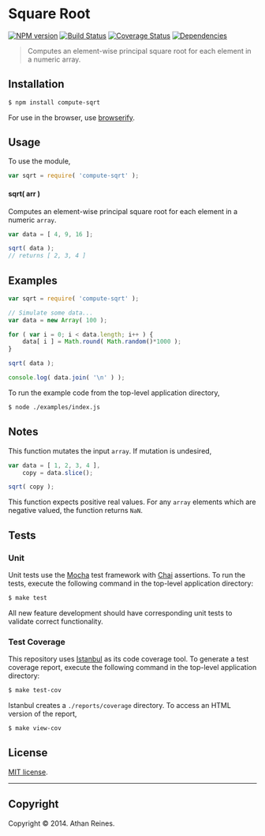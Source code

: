 Square Root
===
[![NPM version][npm-image]][npm-url] [![Build Status][travis-image]][travis-url] [![Coverage Status][coveralls-image]][coveralls-url] [![Dependencies][dependencies-image]][dependencies-url]

> Computes an element-wise principal square root for each element in a numeric array.


## Installation

``` bash
$ npm install compute-sqrt
```

For use in the browser, use [browserify](https://github.com/substack/node-browserify).


## Usage

To use the module,

``` javascript
var sqrt = require( 'compute-sqrt' );
```

#### sqrt( arr )

Computes an element-wise principal square root for each element in a numeric `array`.

``` javascript
var data = [ 4, 9, 16 ];

sqrt( data );
// returns [ 2, 3, 4 ]
```


## Examples

``` javascript
var sqrt = require( 'compute-sqrt' );

// Simulate some data...
var data = new Array( 100 );

for ( var i = 0; i < data.length; i++ ) {
	data[ i ] = Math.round( Math.random()*1000 );
}

sqrt( data );

console.log( data.join( '\n' ) );
```

To run the example code from the top-level application directory,

``` bash
$ node ./examples/index.js
```


## Notes

This function mutates the input `array`. If mutation is undesired,

``` javascript
var data = [ 1, 2, 3, 4 ],
	copy = data.slice();

sqrt( copy );
```

This function expects positive real values. For any `array` elements which are negative valued, the function returns `NaN`.


## Tests

### Unit

Unit tests use the [Mocha](http://visionmedia.github.io/mocha) test framework with [Chai](http://chaijs.com) assertions. To run the tests, execute the following command in the top-level application directory:

``` bash
$ make test
```

All new feature development should have corresponding unit tests to validate correct functionality.


### Test Coverage

This repository uses [Istanbul](https://github.com/gotwarlost/istanbul) as its code coverage tool. To generate a test coverage report, execute the following command in the top-level application directory:

``` bash
$ make test-cov
```

Istanbul creates a `./reports/coverage` directory. To access an HTML version of the report,

``` bash
$ make view-cov
```


## License

[MIT license](http://opensource.org/licenses/MIT). 


---
## Copyright

Copyright &copy; 2014. Athan Reines.


[npm-image]: http://img.shields.io/npm/v/compute-sqrt.svg
[npm-url]: https://npmjs.org/package/compute-sqrt

[travis-image]: http://img.shields.io/travis/compute-io/sqrt/master.svg
[travis-url]: https://travis-ci.org/compute-io/sqrt

[coveralls-image]: https://img.shields.io/coveralls/compute-io/sqrt/master.svg
[coveralls-url]: https://coveralls.io/r/compute-io/sqrt?branch=master

[dependencies-image]: http://img.shields.io/david/compute-io/sqrt.svg
[dependencies-url]: https://david-dm.org/compute-io/sqrt

[dev-dependencies-image]: http://img.shields.io/david/dev/compute-io/sqrt.svg
[dev-dependencies-url]: https://david-dm.org/dev/compute-io/sqrt

[github-issues-image]: http://img.shields.io/github/issues/compute-io/sqrt.svg
[github-issues-url]: https://github.com/compute-io/sqrt/issues
